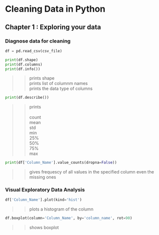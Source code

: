 # Cleaning Data in Python

## Chapter 1 : Exploring your data

### Diagnose data for cleaning

```python
df = pd.read_csv(csv_file)

print(df.shape)
print(df.columns)
print(df.info())
```
>>prints shape <br> prints list of columnm names <br> prints the data type of columns


```python
print(df.describe())
```
>>prints <br>      
>>count <br> 
>>mean <br> 
>>std <br> 
>>min <br> 
>>25% <br> 
>>50% <br> 
>>75%  <br> 
max

```python
print(df['Column_Name'].value_counts(dropna=False))
```
>>gives frequescy of all values in the specified column even the missing ones


### Visual Exploratory Data Analysis
```python
df['Column_Name'].plot(kind='hist')
````
>>plots a histogram of the column

```python
df.boxplot(column='Column_Name', by='column_name', rot=90)
```
>>shows boxplot
